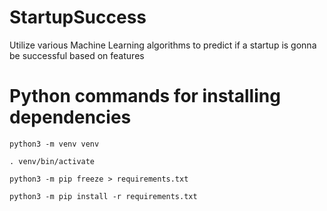 # StartupSuccess
Utilize various Machine Learning algorithms to predict if a startup is gonna be successful based on features 

# Python commands for installing dependencies
```python3 -m venv venv```

```. venv/bin/activate```

```python3 -m pip freeze > requirements.txt```

```python3 -m pip install -r requirements.txt```